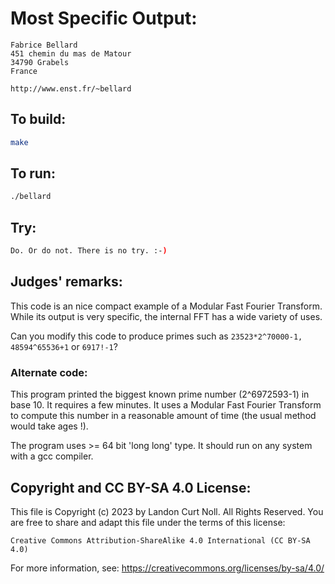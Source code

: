 # Most Specific Output:

    Fabrice Bellard
    451 chemin du mas de Matour
    34790 Grabels
    France

    http://www.enst.fr/~bellard

## To build:

```sh
make
```

## To run:

```sh
./bellard
```

## Try:

```sh
Do. Or do not. There is no try. :-)
```

## Judges' remarks:

This code is an nice compact example of a Modular Fast Fourier Transform.
While its output is very specific, the internal FFT has a wide variety
of uses.

Can you modify this code to produce primes such as `23523*2^70000-1,
48594^65536+1` or `6917!-1`?

### Alternate code:

This program printed the biggest known prime number (2^6972593-1)
in base 10. It requires a few minutes. It uses a Modular Fast
Fourier Transform to compute this number in a reasonable amount
of time (the usual method would take ages !).

The program uses >= 64 bit 'long long' type. It should run on any
system with a gcc compiler.

## Copyright and CC BY-SA 4.0 License:

This file is Copyright (c) 2023 by Landon Curt Noll.  All Rights Reserved.
You are free to share and adapt this file under the terms of this license:

    Creative Commons Attribution-ShareAlike 4.0 International (CC BY-SA 4.0)

For more information, see: https://creativecommons.org/licenses/by-sa/4.0/
